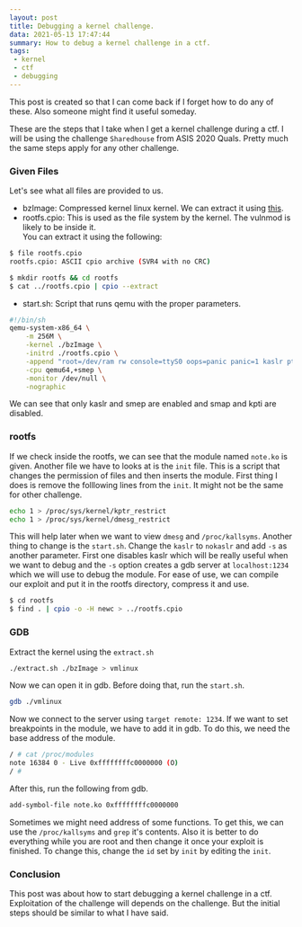 ```yaml
---
layout: post
title: Debugging a kernel challenge.
data: 2021-05-13 17:47:44
summary: How to debug a kernel challenge in a ctf.
tags:
 - kernel
 - ctf
 - debugging
---
```


This post is created so that I can come back if I forget how to do any of these. 
Also someone might find it useful someday.

These are the steps that I take when I get a kernel challenge during a ctf. I will
be using the challenge `Sharedhouse` from ASIS 2020 Quals. Pretty much the same steps
apply for any other challenge.

### Given Files

Let's see what all files are provided to us.
- bzImage: Compressed kernel linux kernel. We can extract it using [this](https://raw.githubusercontent.com/torvalds/linux/master/scripts/extract-vmlinux).
- rootfs.cpio: This is used as the file system by the kernel. The vulnmod is likely to be inside it.  
You can extract it using the following:

```sh
$ file rootfs.cpio
rootfs.cpio: ASCII cpio archive (SVR4 with no CRC)

$ mkdir rootfs && cd rootfs
$ cat ../rootfs.cpio | cpio --extract

```
- start.sh: Script that runs qemu with the proper parameters.

```sh
#!/bin/sh
qemu-system-x86_64 \
    -m 256M \
    -kernel ./bzImage \
    -initrd ./rootfs.cpio \
    -append "root=/dev/ram rw console=ttyS0 oops=panic panic=1 kaslr pti=off quiet" \
    -cpu qemu64,+smep \
    -monitor /dev/null \
    -nographic


```
We can see that only kaslr and smep are enabled and smap and kpti are disabled.

### rootfs

If we check inside the rootfs, we can see that the module named `note.ko` is given.
Another file we have to looks at is the `init` file. This is a script that changes
the permission of files and then inserts the module. 
First thing I does is remove the folllowing lines from the `init`. It might
not be the same for other challenge.

```sh
echo 1 > /proc/sys/kernel/kptr_restrict
echo 1 > /proc/sys/kernel/dmesg_restrict
```

This will help later when we want to view `dmesg` and `/proc/kallsyms`. Another thing 
to change is the `start.sh`. Change the `kaslr` to `nokaslr` and add `-s` as another 
parameter. First one disables kaslr which will be really useful when we want to debug 
and the `-s` option creates a gdb server at `localhost:1234` which we will use to debug
the module. For ease of use, we can compile our exploit and put it in the rootfs directory,
compress it and use.

```sh
$ cd rootfs
$ find . | cpio -o -H newc > ../rootfs.cpio
```

### GDB

Extract the kernel using the `extract.sh`

```sh
./extract.sh ./bzImage > vmlinux
```

Now we can open it in gdb. Before doing that, run the `start.sh`.

```sh
gdb ./vmlinux
```

Now we connect to the server using `target remote: 1234`.
If we want to set breakpoints in the module, we have to add it in gdb.
To do this, we need the base address of the module. 

```sh
/ # cat /proc/modules 
note 16384 0 - Live 0xffffffffc0000000 (O)
/ # 

```

After this, run the following from gdb.

```sh
add-symbol-file note.ko 0xffffffffc0000000
```

Sometimes we might need address of some functions. To get this, we can use the `/proc/kallsyms` and
`grep` it's contents. Also it is better to do everything while you are root and then change it
once your exploit is finished. To change this, change the `id` set by `init` by editing the `init`.

### Conclusion

This post was about how to start debugging a kernel challenge in a ctf. Exploitation of the challenge
will depends on the challenge. But the initial steps should be similar to what I have said.
